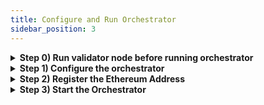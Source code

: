 ```yaml
---
title: Configure and Run Orchestrator
sidebar_position: 3
---
```



<details>
<summary><b>Step 0) Run validator node before running orchestrator</b></summary>

Follow [this guide](./becoming-validator) to become a validator.

</details>

<details>
<summary><b>Step 1) Configure the orchestrator</b></summary>

```jsx
mkdir .router-orchestrator
cp network-config/devnet/10001/orchestrator-config.json ~/.router-orchestrator/config.json
cd ~/.router-orchestrator
```

Update the `chainRpc` in the `config.json` file with a valid EVM RPC Endpoints for all the chains.

Orchestrator also requires access to the validator's Cosmos and Ethereum credentials to sign transactions for the corresponding networks.

### Cosmos Keys

There are two ways to provide the credential access - a keyring with encrypted keys, or just a private key in plaintext.

**1. Cosmos Keyring**

Update the `cosmosPrivateKey` to the validator key name (or account address). Please note that the default keyring backend is `file` and it will try to locate the keys on the disk.

The keyring path must be pointing to homedir of the routerd node, in case keys needs to be reused from there.

**2. Cosmos Private Key (Unsafe)**

Simply update the `cosmosPrivateKey` with Validator's Account private key.

To obtain the validator's Cosmos private key, run `routerd keys unsafe-export-eth-key $VALIDATOR_KEY_NAME`.

### Ethereum Keys

There are two ways to provide the credential access - a Geth Keystore with encrypted keys, or just a private key in plaintext.

**2. Ethereum Private Key (Unsafe)**

Simply update the `ethPrivateKey` with a new Ethereum Private Key from a new account.

Then ensure that the Ethereum addresss has balance for all the configured EVM chains. 

</details>

<details>
<summary><b>Step 2) Register the Ethereum Address</b></summary>

Submit `set-orchestrator-address` tx to Routerchain with **orchestrator-router-address** and **orchestrator-eth-address.** 

This tx will register the orchestrator addresses on Routerchain

```
routerd tx attestation set-orchestrator-address [orchestrator-router-address] [orchestrator-eth-address]

Example: routerd tx attestation set-orchestrator-address router1emlu0gy7hju5pywvmkhy529f7s24ydtm49pwcl 0x1E5B81378a1D484169aB9b133FFD97003316e840 --from my-node --home ~/.routerd --keyring-backend file --chain-id router-1  --fees 100000000000000route
```

Successful registration can be verified by checking for Validator's mapped Ethereum address on [list of orchestrators](https://devnet.lcd.routerprotocol.com/router-protocol/router-chain/attestation/list_orchestrators).

</details>

<details>
<summary><b>Step 3) Start the Orchestrator</b></summary>

```jsx
cd ~/.router-orchestrator
router-orchestrator start --reset --config ~/.router-orchestrator/config.json
```

This will start the Orchestrator.

</details>